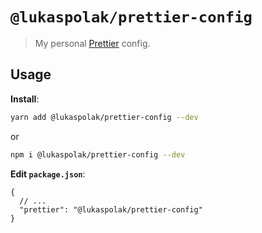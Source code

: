 # `@lukaspolak/prettier-config`

> My personal [Prettier](https://prettier.io) config.

## Usage

**Install**:

```bash
yarn add @lukaspolak/prettier-config --dev
```

or

```bash
npm i @lukaspolak/prettier-config --dev
```

**Edit `package.json`**:

```jsonc
{
  // ...
  "prettier": "@lukaspolak/prettier-config"
}
```
